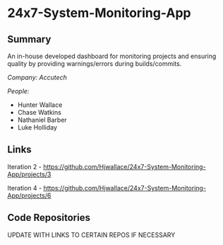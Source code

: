 # 24x7-System-Monitoring-App

## Summary 
An in-house developed dashboard for monitoring projects and ensuring quality by providing warnings/errors during builds/commits.

*Company: Accutech*

*People:*
<ul>
  <li>Hunter Wallace</li>
  <li>Chase Watkins</li>
  <li>Nathaniel Barber</li>
  <li>Luke Holliday</li>  
</ul>

## Links

Iteration 2 - https://github.com/Hjwallace/24x7-System-Monitoring-App/projects/3

Iteration 4 - https://github.com/Hjwallace/24x7-System-Monitoring-App/projects/6

## Code Repositories

UPDATE WITH LINKS TO CERTAIN REPOS IF NECESSARY
